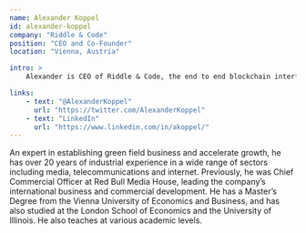 ```yaml
---
name: Alexander Koppel
id: alexander-koppel
company: "Riddle & Code"
position: "CEO and Co-Founder"
location: "Vienna, Austria"

intro: >
    Alexander is CEO of Riddle & Code, the end to end blockchain interface company.

links:
    - text: "@AlexanderKoppel"
      url: "https://twitter.com/AlexanderKoppel"
    - text: "LinkedIn"
      url: "https://www.linkedin.com/in/akoppel/"
---
```


 An expert in establishing green field business and accelerate growth, he has over 20 years of industrial experience in a wide range of sectors including media, telecommunications and internet. Previously, he was Chief Commercial Officer at Red Bull Media House, leading the company’s international business and commercial development. He has a Master’s Degree from the Vienna University of Economics and Business, and has also studied at the London School of Economics and the University of Illinois. He also teaches at various academic levels.

